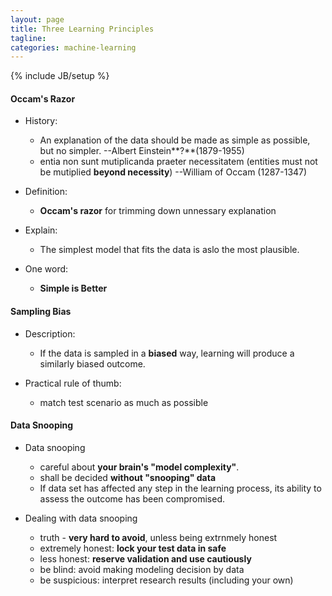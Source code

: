 ```yaml
---
layout: page
title: Three Learning Principles
tagline:
categories: machine-learning 
---
```

{% include JB/setup %}

#### Occam's Razor

- History:
    + An explanation of the data should be made as simple as possible, but no simpler. --Albert Einstein**?**(1879-1955)
    + entia non sunt mutiplicanda praeter necessitatem (entities must not be mutiplied **beyond necessity**) --William of Occam (1287-1347)

- Definition:
    + **Occam's razor** for trimming down unnessary explanation

- Explain:
    + The simplest model that fits the data is aslo the most plausible.

- One word:
    + **Simple is Better**

#### Sampling Bias

- Description:
    + If the data is sampled in a **biased** way, learning will produce a similarly biased outcome.

- Practical rule of thumb:
    + match test scenario as much as possible

#### Data Snooping

- Data snooping
    + careful about **your brain's "model complexity"**.
    + shall be decided **without "snooping" data**
    + If data set has affected any step in the learning process, its ability to assess the outcome has been compromised.

- Dealing with data snooping
    + truth - **very hard to avoid**, unless being extrnmely honest
    + extremely honest: **lock your test data in safe**
    + less honest: **reserve validation and use cautiously**
    + be blind: avoid making modeling decision by data
    + be suspicious: interpret research results (including your own)
